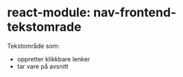 # react-module: nav-frontend-tekstomrade

Tekstområde som:
 + oppretter klikkbare lenker
 + tar vare på avsnitt 